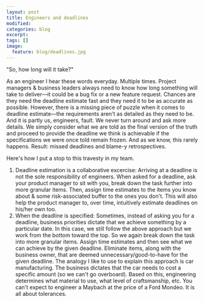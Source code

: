 ```yaml
---
layout: post
title: Engineers and deadlines
modified:
categories: blog
excerpt:
tags: []
image:
  feature: blog/deadlines.jpg
---
```

"So, how long will it take?"

As an engineer I hear these words everyday. Multiple times. Project managers & business leaders always need to know how long something will take to deliver—it could be a bug fix or a new feature request. Chances are they need the deadline estimate fast and they need it to be as accurate as possible. However, there is a missing piece of puzzle when it comes to deadline estimate—the requirements aren't as detailed as they need to be. And it is partly us, engineers, fault. We never turn around and ask more details. We simply consider what we are told as the final version of the truth and proceed to provide the deadline we think is achievable if the specifications we were once told remain frozen. And as we know, this rarely happens. Result: missed deadlines and blame-y retrospectives. 
  
Here's how I put a stop to this travesty in my team.

1. Deadline estimation is a collaborative excercise: Arriving at a deadline is not the sole responsibility of engineers. When asked for a deadline, ask your product manager to sit with you, break down the task further into more granular items. Then, assign time estimates to the items you know about & some risk-associated buffer to the ones you don't. This will also help the product manager to, over time, intuitively estimate deadlines on his/her own too.
2. When the deadline is specified: Sometimes, instead of asking you for a deadline, business priorities dictate that we achieve something by a particular date. In this case, we still follow the above approach but we work from the bottom toward the top. So we again break down the task into more granular items. Assign time estimates and then see what we can achieve by the given deadline. Eliminate items, along with the business owner, that are deemed unnecessary/good-to-have for the given deadline. The analogy I like to use to explain this approach is car manufacturing. The business dictates that the car needs to cost a specific amount (so we can't go overboard). Based on this, engineering determines what material to use, what level of craftsmanship, etc. You can't expect to engineer a Maybach at the price of a Ford Mondeo. It is all about tolerances.
